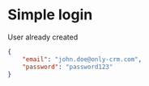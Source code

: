 # Simple login

User already created

```json
{
	"email": "john.doe@only-crm.com",
	"password": "password123"
}
```
